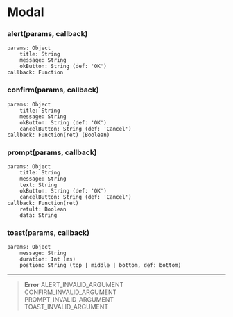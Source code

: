 # Modal

### alert(params, callback)
	params: Object
		title: String
		message: String
		okButton: String (def: 'OK')
	callback: Function

### confirm(params, callback)
	params: Object
		title: String
		message: String
		okButton: String (def: 'OK')
		cancelButton: String (def: 'Cancel')
	callback: Function(ret) (Boolean)

### prompt(params, callback)
	params: Object
		title: String
		message: String
		text: String
		okButton: String (def: 'OK')
		cancelButton: String (def: 'Cancel')
	callback: Function(ret)
		retult: Boolean
		data: String

### toast(params, callback)
	params: Object
		message: String
		duration: Int (ms)
		postion: String (top | middle | bottom, def: bottom)

---

> **Error**	
> ALERT_INVALID_ARGUMENT	
> CONFIRM_INVALID_ARGUMENT	
> PROMPT_INVALID_ARGUMENT	
> TOAST_INVALID_ARGUMENT	
